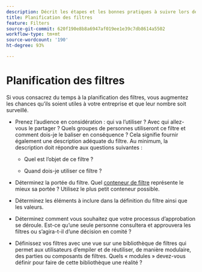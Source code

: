 ```yaml
---
description: Décrit les étapes et les bonnes pratiques à suivre lors de la planification de vos filtres.
title: Planification des filtres
feature: Filters
source-git-commit: 620f190e8b8a6947af019ee1e39c7db8614a5502
workflow-type: tm+mt
source-wordcount: '190'
ht-degree: 93%

---
```


# Planification des filtres

Si vous consacrez du temps à la planification des filtres, vous augmentez les chances quʼils soient utiles à votre entreprise et que leur nombre soit surveillé.

* Prenez l’audience en considération : qui va l’utiliser ? Avec qui allez-vous le partager ? Quels groupes de personnes utiliseront ce filtre et comment dois-je le baliser en conséquence ? Cela signifie fournir également une description adéquate du filtre. Au minimum, la description doit répondre aux questions suivantes :

   * Quel est l’objet de ce filtre ?

   * Quand dois-je utiliser ce filtre ?

* Déterminez la portée du filtre. Quel [conteneur de filtre](/help/components/filters/filters-overview.md) représente le mieux sa portée ? Utilisez le plus petit conteneur possible.

* Déterminez les éléments à inclure dans la définition du filtre ainsi que les valeurs.

* Déterminez comment vous souhaitez que votre processus d’approbation se déroule. Est-ce qu’une seule personne consultera et approuvera les filtres ou s’agira-t-il d’une décision en comité ?

* Définissez vos filtres avec une vue sur une bibliothèque de filtres qui permet aux utilisateurs d’empiler et de réutiliser, de manière modulaire, des parties ou composants de filtres. Quels « modules » devez-vous définir pour faire de cette bibliothèque une réalité ?